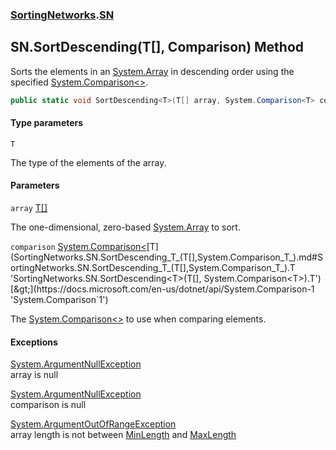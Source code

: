 ### [SortingNetworks](SortingNetworks.md 'SortingNetworks').[SN](SortingNetworks.SN.md 'SortingNetworks.SN')

## SN.SortDescending<T>(T[], Comparison<T>) Method

Sorts the elements in an [System.Array](https://docs.microsoft.com/en-us/dotnet/api/System.Array 'System.Array') in descending order using the specified [System.Comparison&lt;&gt;](https://docs.microsoft.com/en-us/dotnet/api/System.Comparison-1 'System.Comparison`1').

```csharp
public static void SortDescending<T>(T[] array, System.Comparison<T> comparison);
```
#### Type parameters

<a name='SortingNetworks.SN.SortDescending_T_(T[],System.Comparison_T_).T'></a>

`T`

The type of the elements of the array.
#### Parameters

<a name='SortingNetworks.SN.SortDescending_T_(T[],System.Comparison_T_).array'></a>

`array` [T](SortingNetworks.SN.SortDescending_T_(T[],System.Comparison_T_).md#SortingNetworks.SN.SortDescending_T_(T[],System.Comparison_T_).T 'SortingNetworks.SN.SortDescending<T>(T[], System.Comparison<T>).T')[[]](https://docs.microsoft.com/en-us/dotnet/api/System.Array 'System.Array')

The one-dimensional, zero-based [System.Array](https://docs.microsoft.com/en-us/dotnet/api/System.Array 'System.Array') to sort.

<a name='SortingNetworks.SN.SortDescending_T_(T[],System.Comparison_T_).comparison'></a>

`comparison` [System.Comparison&lt;](https://docs.microsoft.com/en-us/dotnet/api/System.Comparison-1 'System.Comparison`1')[T](SortingNetworks.SN.SortDescending_T_(T[],System.Comparison_T_).md#SortingNetworks.SN.SortDescending_T_(T[],System.Comparison_T_).T 'SortingNetworks.SN.SortDescending<T>(T[], System.Comparison<T>).T')[&gt;](https://docs.microsoft.com/en-us/dotnet/api/System.Comparison-1 'System.Comparison`1')

The [System.Comparison&lt;&gt;](https://docs.microsoft.com/en-us/dotnet/api/System.Comparison-1 'System.Comparison`1') to use when comparing elements.

#### Exceptions

[System.ArgumentNullException](https://docs.microsoft.com/en-us/dotnet/api/System.ArgumentNullException 'System.ArgumentNullException')  
array is null

[System.ArgumentNullException](https://docs.microsoft.com/en-us/dotnet/api/System.ArgumentNullException 'System.ArgumentNullException')  
comparison is null

[System.ArgumentOutOfRangeException](https://docs.microsoft.com/en-us/dotnet/api/System.ArgumentOutOfRangeException 'System.ArgumentOutOfRangeException')  
array length is not between [MinLength](SortingNetworks.SN.MinLength.md 'SortingNetworks.SN.MinLength') and [MaxLength](SortingNetworks.SN.MaxLength.md 'SortingNetworks.SN.MaxLength')